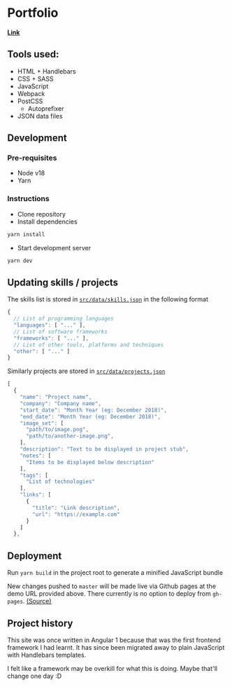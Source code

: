 # Portfolio

**[Link](https://pakkudon.github.io)**

## Tools used:
- HTML + Handlebars
- CSS + SASS
- JavaScript
- Webpack
- PostCSS
  - Autoprefixer
- JSON data files

## Development
### Pre-requisites
- Node v18
- Yarn

### Instructions
- Clone repository
- Install dependencies
```sh
yarn install
```
- Start development server
```sh
yarn dev
```

## Updating skills / projects
The skills list is stored in [`src/data/skills.json`](src/data/skills.json) in the following format
```js
{
  // List of programming languages
  "languages": [ "..." ],
  // List of software frameworks
  "frameworks": [ "..." ],
  // List of other tools, platforms and techniques
  "other": [ "..." ]
}
```

Similarly projects are stored in [`src/data/projects.json`](src/data/projects.json)
```js
[
  {
    "name": "Project name",
    "company": "Company name",
    "start_date": "Month Year (eg: December 2018)",
    "end_date": "Month Year (eg: December 2018)",
    "image_set": [
      "path/to/image.png",
      "path/to/another-image.png",
    ],
    "description": "Text to be displayed in project stub",
    "notes": [
      "Items to be displayed below description"
    ],
    "tags": [
      "List of technologies"
    ],
    "links": [
      {
        "title": "Link description",
        "url": "https://example.com"
      }
    ]
  },
```

## Deployment
Run `yarn build` in the project root to generate a minified JavaScript bundle

New changes pushed to `master` will be made live via Github pages at the demo URL provided above. There currently is no option to deploy from `gh-pages`. [(Source)](https://help.github.com/articles/user-organization-and-project-pages/#user-and-organization-pages-sites)

## Project history
This site was once written in Angular 1 because that was the first frontend framework I had learnt. It has since been migrated away to plain JavaScript with Handlebars templates.

I felt like a framework may be overkill for what this is doing. Maybe that'll change one day :D
